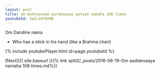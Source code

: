 ```yaml
---
layout: post
title: om muktaanaam paramaayai gataye namaha 108 times
youtubeId: 3aCL2d76X90
---
```

 
 
Om Dandine nama 
 
 -  Who has a stick in his hand (like a Brahma chari) 
 
  
 
  
 
 
 
 
 
 


{% include youtubePlayer.html id=page.youtubeId %}
 
[Next]({{ site.baseurl }}{% link  split2/_posts/2016-06-19-Om aadidevaaya namaha 108 times.md%})
 

